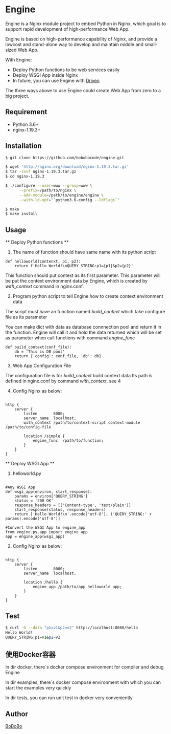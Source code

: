 # Engine

Engine is a Nginx module project to embed Python in Nginx,
which goal is to support rapid development of high-performance Web App.

Engine is based on high-performance capability of Nginx, and provide 
a lowcost and stand-alone way to develop and maintain middle and small-sized Web App.

With Engine: 

* Deploy Python functions to be web services easily
* Deploy WSGI App inside Nginx
* In future, you can use Engine with [Driven](https://github.com/bobobocode/driven.git)

The three ways above to use Engine could create Web App from zero to a big project.

## Requirement

- Python 3.6+
- nginx-1.19.3+ 

## Installation

```sh
$ git clone https://github.com/bobobocode/engine.git

$ wget 'http://nginx.org/download/nginx-1.19.3.tar.gz'
$ tar -zxvf nginx-1.19.3.tar.gz
$ cd nginx-1.19.3

$ ./configure --user=www --group=www \
      --prefix=/path/to/nginx \
      --add-module=/path/to/engine/engine \
      --with-ld-opt="`python3.6-config --ldflags`"

$ make
$ make install
```

## Usage

** Deploy Python functions **

1. The name of function should have same name with its python script

```
def helloworld(contenxt, p1, p2):
    return f'Hello World!\nQUERY_STRING:p1={p1}&p2={p2}'
```

This function should put  context as its first parameter. 
This parameter will be put the context environment data by Engine,
which is created by *with_context* command in nginx.conf.

2. Program python script to tell Engine how to create context environment data

The script must have an function named *build_context* which take
configure file as its parameter

You can make dict with data as database connnection pool and return
it in the function. Engine will call it and hold the data returned
which will be set as parameter when call functions with command *engine_func*

```
def build_context(conf_file):
    db = 'This is DB pool'
    return {'config': conf_file, 'db': db}
```

3. Web App Configuration File

The configuration file is for *build_context* build context data
Its path is defined in nginx.conf by command *with_context*, see 4

4. Config Nginx as below:

```

http {
    server {
        listen       8080;
        server_name  localhost;
        with_context /path/to/context-script context-module /path/to/config-file

        location /simple {
            engine_func  /path/to/function;
        }
    }
}

```

** Deploy WSGI App **

1. helloworld.py

```

#Any WSGI App
def wsgi_app(environ, start_response):
    params = environ['QUERY_STRING']
    status = '200 OK'
    response_headers = [('Content-type', 'text/plain')]
    start_response(status, response_headers)
    return ['Hello World!\n'.encode('utf-8'), ('QUERY_STRING:' + params).encode('utf-8')]

#Convert the WSGI App to engine_app
from engine.py.app import engine_app
app = engine_app(wsgi_app)
```

2. Config Nginx as below:

```

http {
    server {
        listen       8080;
        server_name  localhost;

        location /hello {
            engine_app /path/to/app helloworld app;
        }
    }
}

```

## Test

```sh
$ curl -G --data "p1=v1&p2=v2" http://localhost:8080/hello
Hello World!
QUERY_STRING:p1=v1&p2=v2
```

## 使用Docker容器

In dir docker, there`s docker compose environment for compiler and
debug Engine

In dir examples, there`s docker compose environment with which you can 
start the examples very quickly

In dir tests, you can run unit test in docker very conveniently

## Author

[BoBoBo](https://github.com/bobobocode)
